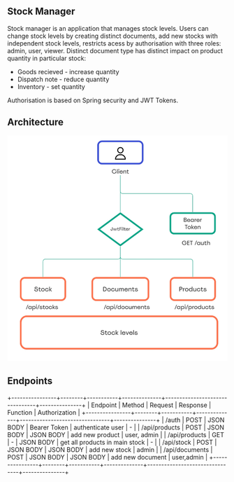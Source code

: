 ## Stock Manager
Stock manager is an application that manages stock levels. Users can change stock levels by creating distinct documents, add new stocks with independent stock levels, restricts acess by authorisation with three roles: admin, user, viewer. Distinct document type has distinct impact on product quantity in particular stock:
- Goods recieved - increase quantity 
- Dispatch note - reduce quantity
- Inventory - set quantity
  
Authorisation is based on Spring security and JWT Tokens.

## Architecture
![](ProductRoadmaps.jpg)

## Endpoints
+----------------+--------+-----------+--------------+--------------------------------+---------------+
|    Endpoint    | Method |  Request  |   Response   |            Function            | Authorization |
+----------------+--------+-----------+--------------+--------------------------------+---------------+
| /auth          | POST   | JSON BODY | Bearer Token | authenticate user              | -             |
| /api/products  | POST   | JSON BODY | JSON BODY    | add new product                | user, admin   |
| /api/products  | GET    | -         | JSON BODY    | get all products in main stock | -             |
| /api/stock     | POST   | JSON BODY | JSON BODY    | add new stock                  | admin         |
| /api/documents | POST   | JSON BODY | JSON BODY    | add new document               | user,admin    |
+----------------+--------+-----------+--------------+--------------------------------+---------------+

